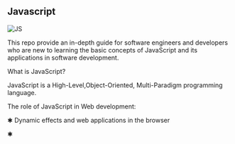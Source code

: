 ## Javascript

![JS](https://github.com/Mckarc/learning-javascript/assets/87942938/20ce591a-4177-4857-8a67-3b43537cb267)

This repo provide an in-depth guide for software engineers and developers who are new to learning the basic concepts of JavaScript and its applications in software development.

What is JavaScript?

JavaScript is a High-Level,Object-Oriented, Multi-Paradigm programming language.

The role of JavaScript in Web development:

✱ Dynamic effects and web applications in the browser

✱
